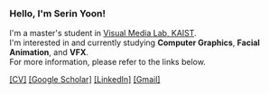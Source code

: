 ### Hello, I'm Serin Yoon!

I'm a master's student in [Visual Media Lab, KAIST](https://vml.kaist.ac.kr/home). <br>
I'm interested in and currently studying **Computer Graphics**, **Facial Animation**, and **VFX**. <br>
For more information, please refer to the links below.

[[CV]](https://drive.google.com/file/d/1rQJE2DQBMmaNKDiA2aw6vvCyaxcXVOKT/view?usp=sharing)
[[Google Scholar]](https://scholar.google.com/citations?user=FKG123UAAAAJ&hl=en)
[[LinkedIn]](https://www.linkedin.com/in/seriny/)
[[Gmail]](mailto:serinyoon@kaist.ac.kr)
